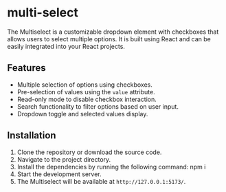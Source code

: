 # multi-select

The Multiselect  is a customizable dropdown element with checkboxes that allows users to select multiple options. It is built using React and can be easily integrated into your React projects.

## Features

- Multiple selection of options using checkboxes.
- Pre-selection of values using the `value` attribute.
- Read-only mode to disable checkbox interaction.
- Search functionality to filter options based on user input.
- Dropdown toggle and selected values display.

## Installation

1. Clone the repository or download the source code.
2. Navigate to the project directory.
3. Install the dependencies by running the following command: npm i
4. Start the development server.
5. The Multiselect will be available at `http://127.0.0.1:5173/`.



